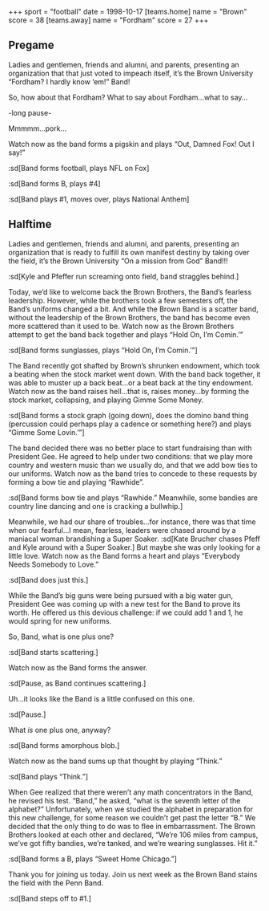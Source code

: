 +++
sport = "football"
date = 1998-10-17
[teams.home]
name = "Brown"
score = 38
[teams.away]
name = "Fordham"
score = 27
+++

## Pregame

Ladies and gentlemen, friends and alumni, and parents, presenting an organization that that just voted to impeach itself, it’s the Brown University “Fordham? I hardly know ‘em!” Band!

So, how about that Fordham? What to say about Fordham…what to say…

-long pause-

Mmmmm…pork…

Watch now as the band forms a pigskin and plays “Out, Damned Fox! Out I say!”

:sd[Band forms football, plays NFL on Fox]

:sd[Band forms B, plays #4]

:sd[Band plays #1, moves over, plays National Anthem]

## Halftime

Ladies and gentlemen, friends and alumni, and parents, presenting an organization that is ready to fulfill its own manifest destiny by taking over the field, it’s the Brown University “On a mission from God” Band!!!

:sd[Kyle and Pfeffer run screaming onto field, band straggles behind.]

Today, we’d like to welcome back the Brown Brothers, the Band’s fearless leadership. However, while the brothers took a few semesters off, the Band’s uniforms changed a bit. And while the Brown Band is a scatter band, without the leadership of the Brown Brothers, the band has become even more scattered than it used to be. Watch now as the Brown Brothers attempt to get the band back together and plays “Hold On, I’m Comin.’”

:sd[Band forms sunglasses, plays “Hold On, I’m Comin.’”]

The Band recently got shafted by Brown’s shrunken endowment, which took a beating when the stock market went down. With the band back together, it was able to muster up a back beat…or a beat back at the tiny endowment. Watch now as the band raises hell…that is, raises money…by forming the stock market, collapsing, and playing Gimme Some Money.

:sd[Band forms a stock graph (going down), does the domino band thing (percussion could perhaps play a cadence or something here?) and plays “Gimme Some Lovin.’”]

The band decided there was no better place to start fundraising than with President Gee. He agreed to help under two conditions: that we play more country and western music than we usually do, and that we add bow ties to our uniforms. Watch now as the band tries to concede to these requests by forming a bow tie and playing “Rawhide”.

:sd[Band forms bow tie and plays “Rawhide.” Meanwhile, some bandies are country line dancing and one is cracking a bullwhip.]

Meanwhile, we had our share of troubles…for instance, there was that time when our fearful…I mean, fearless, leaders were chased around by a maniacal woman brandishing a Super Soaker. :sd[Kate Brucher chases Pfeff and Kyle around with a Super Soaker.] But maybe she was only looking for a little love. Watch now as the Band forms a heart and plays “Everybody Needs Somebody to Love.”

:sd[Band does just this.]

While the Band’s big guns were being pursued with a big water gun, President Gee was coming up with a new test for the Band to prove its worth. He offered us this devious challenge: if we could add 1 and 1, he would spring for new uniforms.

So, Band, what is one plus one?

:sd[Band starts scattering.]

Watch now as the Band forms the answer.

:sd[Pause, as Band continues scattering.]

Uh…it looks like the Band is a little confused on this one.

:sd[Pause.]

What _is_ one plus one, anyway?

:sd[Band forms amorphous blob.]

Watch now as the band sums up that thought by playing “Think.”

:sd[Band plays “Think.”]

When Gee realized that there weren’t any math concentrators in the Band, he revised his test. “Band,” he asked, “what is the seventh letter of the alphabet?” Unfortunately, when we studied the alphabet in preparation for this new challenge, for some reason we couldn’t get past the letter “B.” We decided that the only thing to do was to flee in embarrassment. The Brown Brothers looked at each other and declared, “We’re 106 miles from campus, we’ve got fifty bandies, we’re tanked, and we’re wearing sunglasses. Hit it.”

:sd[Band forms a B, plays “Sweet Home Chicago.”]

Thank you for joining us today. Join us next week as the Brown Band stains the field with the Penn Band.

:sd[Band steps off to #1.]
